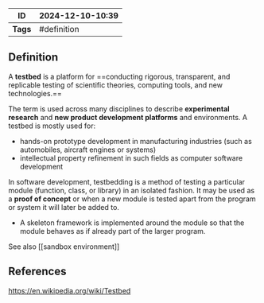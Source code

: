 | ID       | 2024-12-10-10:39 |
| -------- | ----------------- |
| **Tags** | #definition       |
## Definition

A **testbed** is a platform for ==conducting rigorous, transparent, and replicable testing of scientific theories, computing tools, and new technologies.==

The term is used across many disciplines to describe **experimental research** and **new product development platforms** and environments. A testbed is mostly used for:
- hands-on prototype development in manufacturing industries (such as automobiles, aircraft engines or systems)
- intellectual property refinement in such fields as computer software development

In software development, testbedding is a method of testing a particular module (function, class, or library) in an isolated fashion.
It may be used as a **proof of concept** or when a new module is tested apart from the program or system it will later be added to. 
- A skeleton framework is implemented around the module so that the module behaves as if already part of the larger program.

See also [[sandbox environment]]
## References
https://en.wikipedia.org/wiki/Testbed